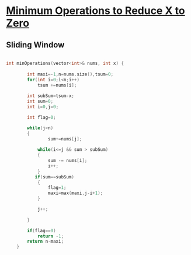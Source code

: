 <h1><a href="https://leetcode.com/problems/minimum-operations-to-reduce-x-to-zero/description/"> Minimum Operations to Reduce X to Zero</a></h1>

## Sliding Window
```cpp

int minOperations(vector<int>& nums, int x) {
        
        int maxi=-1,n=nums.size(),tsum=0;
        for(int i=0;i<n;i++)
            tsum +=nums[i];
        
        int subSum=tsum-x;
        int sum=0;
        int i=0,j=0;

        int flag=0;

        while(j<n)
        {
                sum+=nums[j]; 
                
            while(i<=j && sum > subSum)
            {
                sum -= nums[i];
                i++;
            }
           if(sum==subSum)
            {
                flag=1;
                maxi=max(maxi,j-i+1);
            }

            j++;
               
        } 

        if(flag==0)
            return -1;
        return n-maxi;
    }
```
